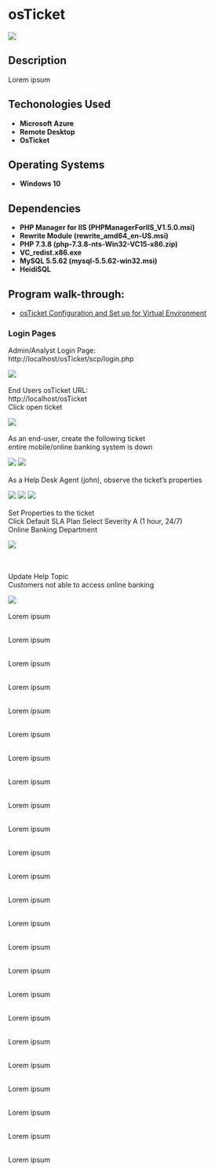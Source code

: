 <h1>osTicket</h1>

![](https://github.com/rbrianshutt/osticket/blob/main/osTicket/osticket-logo1.png)


<h2>Description</h2>
Lorem ipsum
<br />

<h2>Techonologies Used</h2>

- <b>Microsoft Azure</b> 
- <b>Remote Desktop</b>
- <b>OsTicket</b>

<h2>Operating Systems</h2>

- <b>Windows 10 </b> 

<h2>Dependencies</h2>

- <b>PHP Manager for IIS (PHPManagerForIIS_V1.5.0.msi)</b> 
- <b>Rewrite Module (rewrite_amd64_en-US.msi)</b>
- <b>PHP 7.3.8 (php-7.3.8-nts-Win32-VC15-x86.zip)</b> 
- <b>VC_redist.x86.exe</b>
- <b>MySQL 5.5.62 (mysql-5.5.62-win32.msi)</b> 
- <b>HeidiSQL</b>

<h2>Program walk-through:</h2>

- [osTicket Configuration and Set up for Virtual Environment](https://github.com/rbrianshutt/osticket_configuration) 

<h3>Login Pages</h3>

Admin/Analyst Login Page: <br/>
http://localhost/osTicket/scp/login.php  <br/>

![](https://github.com/rbrianshutt/osticket/blob/main/osTicket/3%20osTicket%20login.PNG)
<br />
<br />
End Users osTicket URL:<br/>
http://localhost/osTicket <br/>
Click open ticket

![](https://github.com/rbrianshutt/osticket/blob/main/osTicket/3.1.support%20center.PNG)
<br />
<br />
As an end-user, create the following ticket <br/>
entire mobile/online banking system is down <br/>

![](https://github.com/rbrianshutt/osticket/blob/main/osTicket/13.1%20create%20ticket.PNG)
![](https://github.com/rbrianshutt/osticket/blob/main/osTicket/13.2ticket%20created.PNG)
<br />
<br />
As a Help Desk Agent (john), observe the ticket’s properties <br/>

![](https://github.com/rbrianshutt/osticket/blob/main/osTicket/13.3john%20login.PNG)
![](https://github.com/rbrianshutt/osticket/blob/main/osTicket/13.4%20tickets.PNG)
![](https://github.com/rbrianshutt/osticket/blob/main/osTicket/13.5observe%20ticket%20properties.PNG)
<br />
<br />
Set Properties to the ticket<br/>
Click Default SLA Plan
Select Severity A (1 hour, 24/7)<br/>
Online Banking Department<br/>

![](https://github.com/rbrianshutt/osticket/blob/main/osTicket/13.6update%20sla.PNG)

<br />
<br />
Update Help Topic  <br/>
Customers not able to access online banking <br/>

![](https://github.com/rbrianshutt/osticket/blob/main/osTicket/13.7update%20help%20topic.PNG)
<br />
<br />
Lorem ipsum  <br/>

![]()
<br />
<br />
Lorem ipsum  <br/>

![]()
<br />
<br />
Lorem ipsum  <br/>

![]()
<br />
<br />
Lorem ipsum  <br/>

![]()
<br />
<br />
Lorem ipsum  <br/>

![]()
<br />
<br />
Lorem ipsum  <br/>

![]()
<br />
<br />
Lorem ipsum  <br/>

![]()
<br />
<br />
Lorem ipsum  <br/>

![]()
<br />
<br />
Lorem ipsum  <br/>

![]()
<br />
<br />
Lorem ipsum  <br/>

![]()
<br />
<br />
Lorem ipsum  <br/>

![]()
<br />
<br />
Lorem ipsum  <br/>

![]()
<br />
<br />
Lorem ipsum  <br/>

![]()
<br />
<br />
Lorem ipsum  <br/>

![]()
<br />
<br />
Lorem ipsum  <br/>

![]()
<br />
<br />
Lorem ipsum  <br/>

![]()
<br />
<br />
Lorem ipsum  <br/>

![]()
<br />
<br />
Lorem ipsum  <br/>

![]()
<br />
<br />
Lorem ipsum  <br/>

![]()
<br />
<br />
Lorem ipsum  <br/>

![]()
<br />
<br />
Lorem ipsum  <br/>

![]()
<br />
<br />
Lorem ipsum  <br/>

![]()
<br />
<br />
Lorem ipsum  <br/>

![]()
<br />
<br />
Lorem ipsum  <br/>

![]()
<br />
<br />



